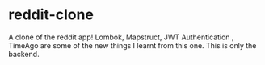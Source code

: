 # reddit-clone
A clone of the reddit app!
Lombok, Mapstruct, JWT Authentication , TimeAgo are some of the new things I learnt from this one. This is only the backend. 



